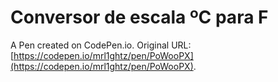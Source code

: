 # Conversor de escala ºC para F

A Pen created on CodePen.io. Original URL: [https://codepen.io/mrl1ghtz/pen/PoWooPX](https://codepen.io/mrl1ghtz/pen/PoWooPX).


